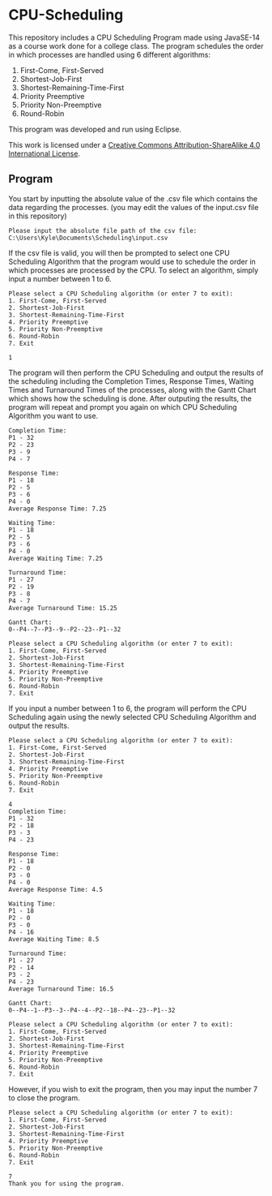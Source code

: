 # CPU-Scheduling

This repository includes a CPU Scheduling Program made using JavaSE-14 as a course work done for a college class. The program schedules the order in which processes are handled using 6 different algorithms: 

1. First-Come, First-Served
2. Shortest-Job-First 
3. Shortest-Remaining-Time-First 
4. Priority Preemptive 
5. Priority Non-Preemptive 
6. Round-Robin 

This program was developed and run using Eclipse.

This work is licensed under a
[Creative Commons Attribution-ShareAlike 4.0 International License][cc-by-sa].

[cc-by-sa]: http://creativecommons.org/licenses/by-sa/4.0/


## Program

You start by inputting the absolute value of the .csv file which contains the data regarding the processes. (you may edit the values of the input.csv file in this repository)

```
Please input the absolute file path of the csv file:
C:\Users\Kyle\Documents\Scheduling\input.csv
```

If the csv file is valid, you will then be prompted to select one CPU Scheduling Algorithm that the program would use to schedule the order in which processes are processed by the CPU. To select an algorithm, simply input a number between 1 to 6.

```
Please select a CPU Scheduling algorithm (or enter 7 to exit): 
1. First-Come, First-Served 
2. Shortest-Job-First 
3. Shortest-Remaining-Time-First 
4. Priority Preemptive 
5. Priority Non-Preemptive 
6. Round-Robin 
7. Exit 

1
```

The program will then perform the CPU Scheduling and output the results of the scheduling including the Completion Times, Response Times, Waiting Times and Turnaround Times of the processes, along with the Gantt Chart which shows how the scheduling is done. After outputing the results, the program will repeat and prompt you again on which CPU Scheduling Algorithm you want to use.

```
Completion Time: 
P1 - 32
P2 - 23
P3 - 9
P4 - 7

Response Time: 
P1 - 18
P2 - 5
P3 - 6
P4 - 0
Average Response Time: 7.25

Waiting Time: 
P1 - 18
P2 - 5
P3 - 6
P4 - 0
Average Waiting Time: 7.25

Turnaround Time: 
P1 - 27
P2 - 19
P3 - 8
P4 - 7
Average Turnaround Time: 15.25

Gantt Chart:
0--P4--7--P3--9--P2--23--P1--32

Please select a CPU Scheduling algorithm (or enter 7 to exit): 
1. First-Come, First-Served 
2. Shortest-Job-First 
3. Shortest-Remaining-Time-First 
4. Priority Preemptive 
5. Priority Non-Preemptive 
6. Round-Robin 
7. Exit 
```

If you input a number between 1 to 6, the program will perform the CPU Scheduling again using the newly selected CPU Scheduling Algorithm and output the results.

```
Please select a CPU Scheduling algorithm (or enter 7 to exit): 
1. First-Come, First-Served 
2. Shortest-Job-First 
3. Shortest-Remaining-Time-First 
4. Priority Preemptive 
5. Priority Non-Preemptive 
6. Round-Robin 
7. Exit 

4
Completion Time: 
P1 - 32
P2 - 18
P3 - 3
P4 - 23

Response Time: 
P1 - 18
P2 - 0
P3 - 0
P4 - 0
Average Response Time: 4.5

Waiting Time: 
P1 - 18
P2 - 0
P3 - 0
P4 - 16
Average Waiting Time: 8.5

Turnaround Time: 
P1 - 27
P2 - 14
P3 - 2
P4 - 23
Average Turnaround Time: 16.5

Gantt Chart:
0--P4--1--P3--3--P4--4--P2--18--P4--23--P1--32

Please select a CPU Scheduling algorithm (or enter 7 to exit): 
1. First-Come, First-Served 
2. Shortest-Job-First 
3. Shortest-Remaining-Time-First 
4. Priority Preemptive 
5. Priority Non-Preemptive 
6. Round-Robin 
7. Exit 
```

However, if you wish to exit the program, then you may input the number 7 to close the program.

```
Please select a CPU Scheduling algorithm (or enter 7 to exit): 
1. First-Come, First-Served 
2. Shortest-Job-First 
3. Shortest-Remaining-Time-First 
4. Priority Preemptive 
5. Priority Non-Preemptive 
6. Round-Robin 
7. Exit 

7
Thank you for using the program.
```

